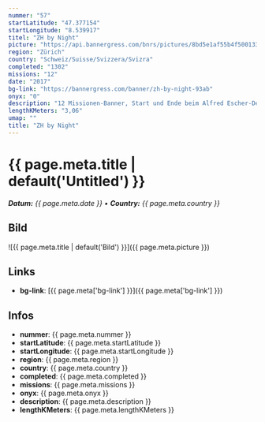 ```yaml
---
nummer: "57"
startLatitude: "47.377154"
startLongitude: "8.539917"
titel: "ZH by Night"
picture: "https://api.bannergress.com/bnrs/pictures/8bd5e1af55b4f5001338dd403fd5e007"
region: "Zürich"
country: "Schweiz/Suisse/Svizzera/Svizra"
completed: "1302"
missions: "12"
date: "2017"
bg-link: "https://bannergress.com/banner/zh-by-night-93ab"
onyx: "0"
description: "12 Missionen-Banner, Start und Ende beim Alfred Escher-Denkmal. Hack only, in Reihenfolge. Jedes Portal muss nur 1x gehackt werden, ausser das Alfred Escher-Denkmal zu Beginn/Ende."
lengthKMeters: "3,06"
umap: ""
title: "ZH by Night"
---
```

# {{ page.meta.title | default('Untitled') }}

_**Datum:** {{ page.meta.date }} • **Country:** {{ page.meta.country }}_

## Bild
![{{ page.meta.title | default('Bild') }}]({{ page.meta.picture }})

## Links
- **bg-link**: [{{ page.meta['bg-link'] }}]({{ page.meta['bg-link'] }})

## Infos
- **nummer**: {{ page.meta.nummer }}
- **startLatitude**: {{ page.meta.startLatitude }}
- **startLongitude**: {{ page.meta.startLongitude }}
- **region**: {{ page.meta.region }}
- **country**: {{ page.meta.country }}
- **completed**: {{ page.meta.completed }}
- **missions**: {{ page.meta.missions }}
- **onyx**: {{ page.meta.onyx }}
- **description**: {{ page.meta.description }}
- **lengthKMeters**: {{ page.meta.lengthKMeters }}
